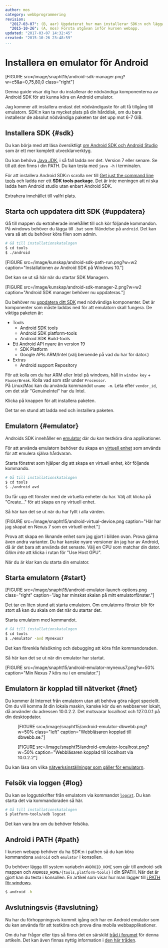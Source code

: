 ```yaml
---
author: mos
category: webbprogrammering
revision:
  "2017-03-07": (B, aar) Uppdaterat hur man installerar SDK:n och lägga till i PATH.
  "2015-10-26": (A, mos) Första utgåvan inför kursen webapp.
updated: "2017-03-07 14:32:45"
created: "2015-10-26 23:48:59"
...
```

Installera en emulator för Android
==================================

[FIGURE src=/image/snapht15/android-sdk-manager.png?w=c5&a=0,75,80,0 class="right"]

Denna guide visar dig hur du installerar de nödvändiga komponenterna av Android SDK för att kunna köra en Android emulator.

Jag kommer att installera endast det nödvändigaste för att få tillgång till emulatorn. SDK:n kan ta mycket plats på din hårddisk, om du bara installerar de absolut nödvändiga paketen tar det upp mot 6-7 GiB.

<!--more-->




Installera SDK {#sdk}
--------------------------------------

Du kan börja med att läsa översiktligt [om Android SDK och Android Studio](https://developer.android.com/sdk/index.html) som är ett mer komplett utvecklarverktyg.

Du kan behöva [Java JDK](http://www.oracle.com/technetwork/java/javase/downloads/index.html), i så fall ladda ner det. Version 7 eller senare. Se till att den finns i din PATH. Du kan testa med `java -h` i terminalen.

För att installera Android SDK:n scrolla ner till [Get just the command line tools](https://developer.android.com/studio/index.html) och ladda ner ett **SDK tools package**. Det är inte meningen att ni ska ladda hem Android studio utan enbart Android SDK.

Extrahera innehållet till valfri plats.



Starta och uppdatera ditt SDK {#uppdatera}
--------------------------------------

Gå till mappen du extraherade innehållet till och kör följande kommandon.  
På windows behöver du lägga till `.bat` som filändelse på `android`. Det kan vara så att du behöver köra filen  som admin. 

```bash
# Gå till installationskatalogen
$ cd tools
$ ./android
```

[FIGURE src=/image/kunskap/android-sdk-path-run.png?w=w2 caption="Installationen av Android SDK på Windows 10."]

Det kan se ut så här när du startar SDK Managern.

[FIGURE src=/image/kunskap/android-sdk-manager-2.png?w=w2 caption="Android SDK manager behöver nu uppdateras."]

Du behöver nu [uppdatera ditt SDK](https://developer.android.com/sdk/installing/adding-packages.html) med nödvändiga komponenter. Det är komponenter som måste laddas ned för att emulatorn skall fungera. De viktiga paketen är:
* Tools
    * Android SDK tools
    * Android SDK platform-tools
    * Android SDK Build-tools
* Ett Android API nyare än version 19
    - SDK Platform
    - Google APIs ARM/Intel (välj beroende på vad du har för dator.)
* Extras
    * Android support Repository

För att kolla om du har ARM eller Intel på windows, håll in `window key` + `Pause/Break`. Kolla vad som står under `Processor`.  
På Linux/Mac kan du använda kommandot `uname -m`. Leta efter `vendor_id`, om det står "GenuineIntel" har du Intel.

Klicka på knappen för att installera paketen.

Det tar en stund att ladda ned och installera paketen.



Emulatorn {#emulator}
--------------------------------------

Androids SDK innehåller en [emulator](http://developer.android.com/tools/devices/emulator.html) där du kan testköra dina applikationer.

För att använda emulatorn behöver du skapa en [virtuell enhet](http://developer.android.com/tools/devices/index.html) som används för att emulera själva hårdvaran.

Starta fönstret som hjälper dig att skapa en virtuell enhet, kör följande kommando.

```bash
# Gå till installationskatalogen
$ cd tools
$ ./android avd
```

 Du får upp ett fönster med de virtuella enheter du har. Välj att klicka på "Create..." för att skapa en ny virtuell enhet.

Så här kan det se ut när du har fyllt i alla värden.

[FIGURE src=/image/snapht15/android-virtual-device.png caption="Här har jag skapat en Nexus 7 som en virtuell enhet."]

Prova att skapa en liknande enhet som jag gjort i bilden ovan. Prova gärna även andra varianter. Du har kanske nyare versioner än jag har av Android, då är det bara att använda det senaste. Välj en CPU som matchar din dator. *Glöm inte* att klicka i rutan för "Use Host GPU".

När du är klar kan du starta din emulator.



Starta emulatorn {#start}
--------------------------------------

[FIGURE src=/image/snapht15/android-emulator-launch-options.png class="right" caption="Jag har minskat skalan på mitt emulatorfönster."]

Det tar en liten stund att starta emulatorn. Om emulatorns fönster blir för stort så kan du skala om det när du startar det. 

Starta emulatorn med kommandot.

```bash
# Gå till installationskatalogen
$ cd tools
$ ./emulator -avd Mynexus7   
```

Det kan förenkla felsökning och debugging att köra från kommandoraden.

Så här kan det se ut när din emulator har startat.

[FIGURE src=/image/snapht15/android-emulator-mynexus7.png?w=50% caption="Min Nexus 7 körs nu i en emulator."]



Emulatorn är kopplad till nätverket {#net}
--------------------------------------

Du kommer åt Internet från emulatorn utan att behöva göra något speciellt. Om du vill komma åt din lokala maskin, kanske kör du en webbserver lokalt, då använder du adressen 10.0.2.2. Det motsvarar localhost och 127.0.0.1 på din desktopdator.

<figure class="wrap">

[FIGURE src=/image/snapht15/android-emulator-dbwebb.png?w=50% class="left" caption="Webbläsaren kopplad till dbwebb.se."]

[FIGURE src=/image/snapht15/android-emulator-localhost.png?w=50% caption="Webbläsaren kopplad till localhost via 10.0.2.2"]

</figure>

Du kan läsa om vilka [nätverksinställningar som gäller för emulatorn](http://developer.android.com/tools/devices/emulator.html#emulatornetworking).



Felsök via loggen {#log}
--------------------------------------

Du kan se loggutskrifter från emulatorn via kommandot [`logcat`](http://developer.android.com/tools/help/logcat.html). Du kan starta det via kommandoraden så här.

```bash
# Gå till installationskatalogen
$ platform-tools/adb logcat
```

Det kan vara bra om du behöver felsöka.



Android i PATH {#path}
--------------------------------------

I kursen webapp behöver du ha SDK:n i pathen så du kan köra kommandona `android` och `emulator` i konsollen.

Du behöver lägga till system variabeln `ANDROID_HOME` som går till android-sdk mappen och `ANDROID_HOME/{tools,platform-tools}` i din $PATH. När det är gjort kan du testa i konsollen. En artikel som visar hur man lägger till [i PATH för windows](http://www.computerhope.com/issues/ch000549.htm).

```bash
$ android -h
```



Avslutningsvis {#avslutning}
--------------------------------------

Nu har du förhoppningsvis kommit igång och har en Android emulator som du kan använda för att testköra och prova dina mobila webbapplikationer.

Om du har frågor eller tips så finns det en särskild [tråd i forumet](t/4741) för denna artikeln. 
Det kan även finnas nyttig information i [den här tråden](t/4901).




